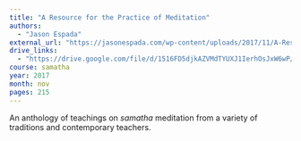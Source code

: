 ```yaml
---
title: "A Resource for the Practice of Meditation"
authors:
  - "Jason Espada"
external_url: "https://jasonespada.com/wp-content/uploads/2017/11/A-Resource-for-the-Practice-of-Meditation_Third-Edition.pdf"
drive_links:
  - "https://drive.google.com/file/d/1516FD5djkAZVMdTYUXJ1IerhOsJxW6wP/view?usp=drivesdk"
course: samatha
year: 2017
month: nov
pages: 215
---
```


An anthology of teachings on *samatha* meditation from a variety of traditions and contemporary teachers.
